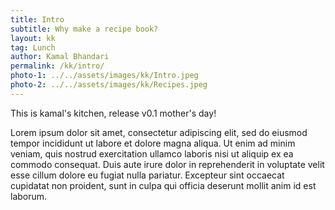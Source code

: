 ```yaml
---
title: Intro
subtitle: Why make a recipe book?
layout: kk
tag: Lunch
author: Kamal Bhandari
permalink: /kk/intro/
photo-1: ../../assets/images/kk/Intro.jpeg
photo-2: ../../assets/images/kk/Recipes.jpeg
---
```


This is kamal's kitchen, release v0.1 mother's day!

Lorem ipsum dolor sit amet, consectetur adipiscing elit, sed do eiusmod tempor incididunt ut labore et dolore magna aliqua. Ut enim ad minim veniam, quis nostrud exercitation ullamco laboris nisi ut aliquip ex ea commodo consequat. Duis aute irure dolor in reprehenderit in voluptate velit esse cillum dolore eu fugiat nulla pariatur. Excepteur sint occaecat cupidatat non proident, sunt in culpa qui officia deserunt mollit anim id est laborum.